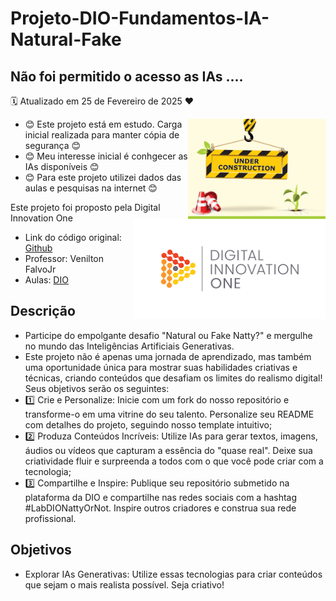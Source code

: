 # Projeto-DIO-Fundamentos-IA-Natural-Fake

## Não foi permitido o acesso as IAs ....

:spiral_calendar: Atualizado em 25 de Fevereiro de 2025 :heart:

<img align="right" alt="GIF" height="160px" src="https://github.com/rdeconti/rdeconti-resources/blob/main/under_construction.gif" />

- :blush: Este projeto está em estudo. Carga inicial realizada para manter cópia de segurança :blush:
- :blush: Meu interesse inicial é conhgecer as IAs disponíveis :blush:
- :blush: Para este projeto utilizei dados das aulas e pesquisas na internet :blush:

<img align="right" alt="GIF" height="160px" src="https://github.com/rdeconti/rdeconti-resources/blob/main/Digital%20Innovation%20One%20-%20Logotipo.png" />

Este projeto foi proposto pela Digital Innovation One
- Link do código original: [Github](https://github.com/digitalinnovationone/lab-natty-or-not)
- Professor: Venilton FalvoJr
- Aulas: [DIO](https://web.dio.me/project/natural-ou-fake-natty-como-vencer-na-era-das-ias-generativas/learning/95e52735-b8ac-4657-bd4b-0a9cf3c1a5db?back=/track/formacao-fundamentos-de-inteligencia-artificial&tab=undefined&moduleId=undefined)

## Descrição
- Participe do empolgante desafio "Natural ou Fake Natty?" e mergulhe no mundo das Inteligências Artificiais Generativas.
- Este projeto não é apenas uma jornada de aprendizado, mas também uma oportunidade única para mostrar suas habilidades criativas e técnicas, criando conteúdos que desafiam os limites do realismo digital! Seus objetivos serão os seguintes:
- 1️⃣ Crie e Personalize: Inicie com um fork do nosso repositório e transforme-o em uma vitrine do seu talento. Personalize seu README com detalhes do projeto, seguindo nosso template intuitivo;
- 2️⃣ Produza Conteúdos Incríveis: Utilize IAs para gerar textos, imagens, áudios ou vídeos que capturam a essência do "quase real". Deixe sua criatividade fluir e surpreenda a todos com o que você pode criar com a tecnologia;
- 3️⃣ Compartilhe e Inspire: Publique seu repositório submetido na plataforma da DIO e compartilhe nas redes sociais com a hashtag #LabDIONattyOrNot. Inspire outros criadores e construa sua rede profissional.

## Objetivos
- Explorar IAs Generativas: Utilize essas tecnologias para criar conteúdos que sejam o mais realista possível. Seja criativo!
